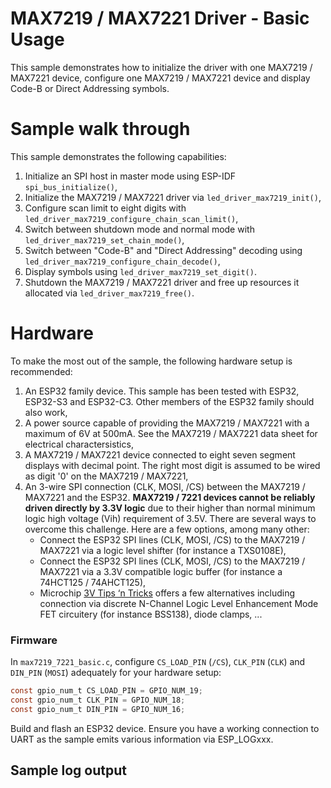 # MAX7219 / MAX7221 Driver - Basic Usage

This sample demonstrates how to initialize the driver with one MAX7219 / MAX7221 device, configure one MAX7219 / MAX7221 device and display Code-B or Direct Addressing symbols.

# Sample walk through
This sample demonstrates the following capabilities:
1. Initialize an SPI host in master mode using ESP-IDF `spi_bus_initialize()`,
2. Initialize the MAX7219 / MAX7221 driver via `led_driver_max7219_init()`,
3. Configure scan limit to eight digits with `led_driver_max7219_configure_chain_scan_limit()`,
4. Switch between shutdown mode and normal mode with `led_driver_max7219_set_chain_mode()`,
5. Switch between "Code-B" and "Direct Addressing" decoding using `led_driver_max7219_configure_chain_decode()`,
6. Display symbols using `led_driver_max7219_set_digit()`.
7. Shutdown the MAX7219 / MAX7221 driver and free up resources it allocated via `led_driver_max7219_free()`.

# Hardware
To make the most out of the sample, the following hardware setup is recommended:

1. An ESP32 family device. This sample has been tested with ESP32, ESP32-S3 and ESP32-C3. Other members of the ESP32 family should also work,
2. A power source capable of providing the MAX7219 / MAX7221 with a maximum of 6V at 500mA. See the MAX7219 / MAX7221 data sheet for electrical charactersistics,
3. A MAX7219 / MAX7221 device connected to eight seven segment displays with decimal point. The right most digit is assumed to be wired as digit '0' on the MAX7219 / MAX7221,
4. An 3-wire SPI connection (CLK, MOSI, /CS) between the MAX7219 / MAX7221 and the ESP32. **MAX7219 / 7221 devices cannot be reliably driven directly by 3.3V logic** due to their higher than normal minimum logic high voltage (Vih) requirement of 3.5V. There are several ways to overcome this challenge. Here are a few options, among many other:
    * Connect the ESP32 SPI lines (CLK, MOSI, /CS) to the MAX7219 / MAX7221 via a logic level shifter (for instance a TXS0108E),
    * Connect the ESP32 SPI lines (CLK, MOSI, /CS) to the MAX7219 / MAX7221 via a 3.3V compatible logic buffer (for instance a 74HCT125 / 74AHCT125),
    * Microchip [3V Tips ‘n Tricks](https://ww1.microchip.com/downloads/en/DeviceDoc/41285A.pdf) offers a few alternatives including connection via discrete N-Channel Logic Level Enhancement Mode FET circuitery (for instance BSS138), diode clamps, ...

### Firmware
In `max7219_7221_basic.c`, configure `CS_LOAD_PIN` (`/CS`), `CLK_PIN` (`CLK`) and `DIN_PIN` (`MOSI`) adequately for your hardware setup:
```c
const gpio_num_t CS_LOAD_PIN = GPIO_NUM_19;
const gpio_num_t CLK_PIN = GPIO_NUM_18;
const gpio_num_t DIN_PIN = GPIO_NUM_16;
```

Build and flash an ESP32 device. Ensure you have a working connection to UART as the sample emits various information via ESP_LOGxxx.

## Sample log output
